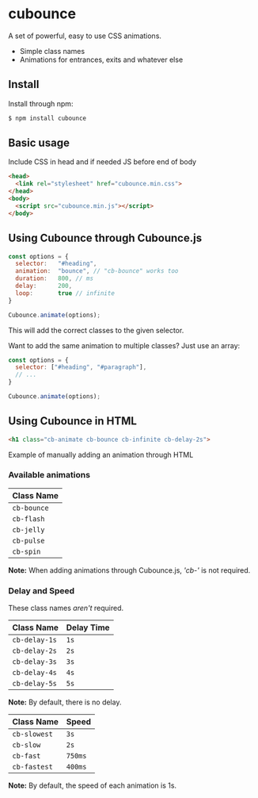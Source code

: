 # cubounce

A set of powerful, easy to use CSS animations.

* Simple class names
* Animations for entrances, exits and whatever else

## Install

Install through npm:

```bash
$ npm install cubounce
```

## Basic usage

Include CSS in head and if needed JS before end of body

```html
<head>
  <link rel="stylesheet" href="cubounce.min.css">
</head>
<body>
  <script src="cubounce.min.js"></script>
</body>
```

## Using Cubounce through Cubounce.js

```javascript
const options = {
  selector:   "#heading",
  animation:  "bounce", // "cb-bounce" works too
  duration:   800, // ms
  delay:      200,
  loop:       true // infinite
}

Cubounce.animate(options);
```

This will add the correct classes to the given selector.

Want to add the same animation to multiple classes? Just use an array:

```javascript
const options = {
  selector: ["#heading", "#paragraph"],
  // ...
}

Cubounce.animate(options);
```

## Using Cubounce in HTML

```html
<h1 class="cb-animate cb-bounce cb-infinite cb-delay-2s">
```

Example of manually adding an animation through HTML

### Available animations

| Class Name  |
| ----------- |
| `cb-bounce` |
| `cb-flash`  |
| `cb-jelly`  |
| `cb-pulse`  |
| `cb-spin`   |

**Note:** When adding animations through Cubounce.js, _'cb-'_ is not required.

### Delay and Speed

These class names _aren't_ required.

| Class Name    | Delay Time |
| ------------- | ---------- |
| `cb-delay-1s` | `1s`       |
| `cb-delay-2s` | `2s`       |
| `cb-delay-3s` | `3s`       |
| `cb-delay-4s` | `4s`       |
| `cb-delay-5s` | `5s`       |

**Note:** By default, there is no delay.

| Class Name   | Speed      |
| ------------ | ---------- |
| `cb-slowest` | `3s`       |
| `cb-slow`    | `2s`       |
| `cb-fast`    | `750ms`    |
| `cb-fastest` | `400ms`    |

**Note:** By default, the speed of each animation is 1s.